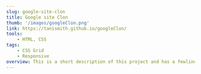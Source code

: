 ```yaml
---
slug: google-site-clon
title: Google site Clon
thumb: '/images/googleClon.png'
link: https://tanismith.github.io/googleClon/
tools:
    - HTML, CSS
tags:
    - CSS Grid
    - Responsive
overview: This is a short description of this project and has a fewlinesexplaining about it.
---
```

